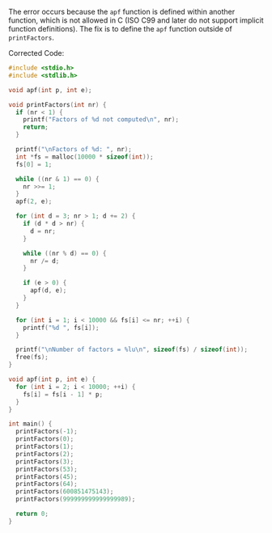 The error occurs because the `apf` function is defined within another function, which is not allowed in C (ISO C99 and later do not support implicit function definitions). The fix is to define the `apf` function outside of `printFactors`. 

Corrected Code:

```c
#include <stdio.h>
#include <stdlib.h>

void apf(int p, int e);

void printFactors(int nr) {
  if (nr < 1) {
    printf("Factors of %d not computed\n", nr);
    return;
  }

  printf("\nFactors of %d: ", nr);
  int *fs = malloc(10000 * sizeof(int));
  fs[0] = 1;

  while ((nr & 1) == 0) {
    nr >>= 1;
  }
  apf(2, e);

  for (int d = 3; nr > 1; d += 2) {
    if (d * d > nr) {
      d = nr;
    }

    while ((nr % d) == 0) {
      nr /= d;
    }

    if (e > 0) {
      apf(d, e);
    }
  }

  for (int i = 1; i < 10000 && fs[i] <= nr; ++i) {
    printf("%d ", fs[i]);
  }

  printf("\nNumber of factors = %lu\n", sizeof(fs) / sizeof(int));
  free(fs);
}

void apf(int p, int e) {
  for (int i = 2; i < 10000; ++i) {
    fs[i] = fs[i - 1] * p;
  }
}

int main() {
  printFactors(-1);
  printFactors(0);
  printFactors(1);
  printFactors(2);
  printFactors(3);
  printFactors(53);
  printFactors(45);
  printFactors(64);
  printFactors(600851475143);
  printFactors(999999999999999989);

  return 0;
}
```
